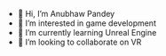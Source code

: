 - 👋 Hi, I’m Anubhaw Pandey
- 👀 I’m interested in game development
- 🌱 I’m currently learning Unreal Engine
- 💞️ I’m looking to collaborate on VR

<!---
Curiousbug21/Curiousbug21 is a ✨ special ✨ repository because its `README.md` (this file) appears on your GitHub profile.
You can click the Preview link to take a look at your changes.
--->
